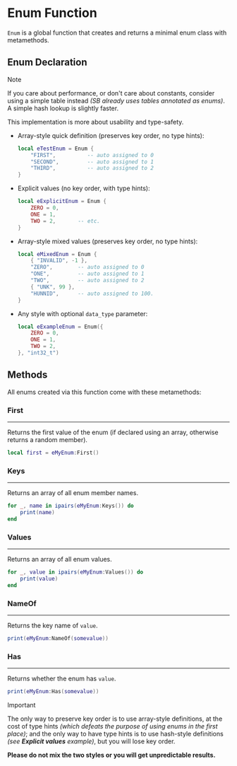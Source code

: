 # Enum Function

`Enum` is a global function that creates and returns a minimal enum class with metamethods.

## Enum Declaration

> [!Note]
> If you care about performance, or don't care about constants, consider using a simple table instead *(SB already uses tables annotated as enums)*. A simple hash lookup is slightly faster.
>
> This implementation is more about usability and type-safety.

- Array-style quick definition (preserves key order, no type hints):

    ```Lua
    local eTestEnum = Enum {
        "FIRST",          -- auto assigned to 0
        "SECOND",         -- auto assigned to 1
        "THIRD",          -- auto assigned to 2
    }
    ```

- Explicit values (no key order, with type hints):

    ```Lua
    local eExplicitEnum = Enum {
        ZERO = 0,
        ONE = 1,
        TWO = 2,       -- etc.
    }
    ```

- Array-style mixed values (preserves key order, no type hints):

    ```Lua
    local eMixedEnum = Enum {
        { "INVALID", -1 },
        "ZERO",        -- auto assigned to 0
        "ONE",         -- auto assigned to 1
        "TWO",         -- auto assigned to 2
        { "UNK", 99 },
        "HUNNID",      -- auto assigned to 100.
    }
    ```

- Any style with optional `data_type` parameter:

    ```Lua
    local eExampleEnum = Enum({
        ZERO = 0,
        ONE = 1,
        TWO = 2,
    }, "int32_t")
    ```

## Methods

All enums created via this function come with these metamethods:

### First
___

Returns the first value of the enum (if declared using an array, otherwise returns a random member).

```lua
local first = eMyEnum:First()
```

### Keys
___

Returns an array of all enum member names.

```lua
for _, name in ipairs(eMyEnum:Keys()) do
    print(name)
end
```

### Values
___

Returns an array of all enum values.

```lua
for _, value in ipairs(eMyEnum:Values()) do
    print(value)
end
```

### NameOf
___

Returns the key name of `value`.

```lua
print(eMyEnum:NameOf(somevalue))
```

### Has
___

Returns whether the enum has `value`.

```lua
print(eMyEnum:Has(somevalue))
```

> [!Important]
> The only way to preserve key order is to use array-style definitions, at the cost of type hints *(which defeats the purpose of using enums in the first place)*; and the only way to have type hints is to use hash-style definitions *(see **Explicit values** example)*, but you will lose key order.
>
> **Please do not mix the two styles or you will get unpredictable results.**
